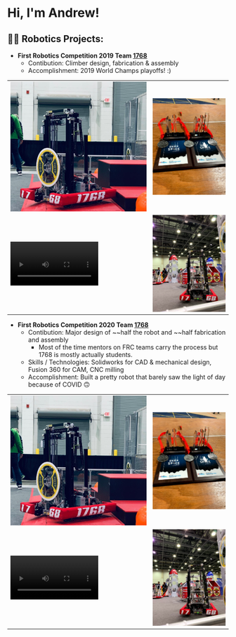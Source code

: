 <h1>Hi, I'm Andrew!

<h2>👨‍💻 Robotics Projects:</h2>

- <b>First Robotics Competition 2019 Team [1768](https://www.thebluealliance.com/team/1768)</b>
  - Contibution: Climber design, fabrication & assembly
  - Accomplishment: 2019 World Champs playoffs! :)

<table>
  <tr>
    <td>
      <img src="portfolio images/2019robot1.png" alt="2019 Robot" width="400"/>
    </td>
    <td>
      <img src="portfolio images/2019awards.jpg" alt="2019 Awards" width="300"/>
    </td>
  </tr>
  <tr>
    <td>
      <video src="https://github.com/ajmckeen/ajmckeen/assets/93172250/2ca6daf5-99dd-4ff5-865c-b2183e80feb6", alt="2019 Climb" width="200"/>
    </td>
    <td>
      <img src="portfolio images/2019robot2.jpg" alt="2019 Robot" width="300"/>
    </td>
  </tr>
</table>


- <b>First Robotics Competition 2020 Team [1768](https://www.thebluealliance.com/team/1768)</b>
  - Contibution: Major  design of ~~half the robot and ~~half fabrication and assembly
    - Most of the time mentors on FRC teams carry the process but 1768 is mostly actually students.
  - Skills / Technologies: Solidworks for CAD & mechanical design, Fusion 360 for CAM, CNC milling
  - Accomplishment: Built a pretty robot that barely saw the light of day because of COVID 🙃

 <table>
  <tr>
    <td>
      <img src="portfolio images/2019robot1.png" alt="2019 Robot" width="400"/>
    </td>
    <td>
      <img src="portfolio images/2019awards.jpg" alt="2019 Awards" width="300"/>
    </td>
  </tr>
  <tr>
    <td>
      <video src="https://github.com/ajmckeen/ajmckeen/assets/93172250/2ca6daf5-99dd-4ff5-865c-b2183e80feb6", alt="2019 Climb" width="200"/>
    </td>
    <td>
      <img src="portfolio images/2019robot2.jpg" alt="2019 Robot" width="300"/>
    </td>
  </tr>
</table>







